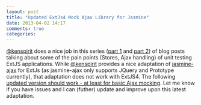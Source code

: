 ```yaml
---
layout: post
title: "Updated ExtJs4 Mock Ajax Library for Jasmine"
date: 2013-04-02 14:17
comments: true
categories: 
---
```

[@kenspirit](https://twitter.com/kenspirit) does a nice job in this series ([part 1](http://www.thinkingincrowd.me/blog/2012/08/13/extjs-jasmine-unit-test-part-1-philosophy-and-test-for-store/) and [part 2](http://www.thinkingincrowd.me/blog/2012/08/30/extjs-jasmine-unit-test-part-2-ajax-behavior-2/)) of blog posts talking about some of the pain points (Stores, Ajax handling) of unit testing ExtJS applications.  While [@kenspirit](https://twitter.com/kenspirit) provides a nice adaptation of [jasmine-ajax](https://github.com/pivotal/jasmine-ajax) for ExtJs (as jasmine-ajax only supports JQuery and Prototype currently), that adaptation does not work with ExtJS4.  The following [updated version should work - at least for basic Ajax mocking](https://gist.github.com/zachlendon/5295365).  Let me know if you have issues and I can (futher) update and improve upon this latest adaptation.
